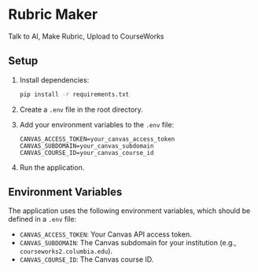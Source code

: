 # Rubric Maker
Talk to AI, Make Rubric, Upload to CourseWorks

## Setup

1.  Install dependencies:

    ```bash
    pip install -r requirements.txt
    ```
2.  Create a `.env` file in the root directory.
3.  Add your environment variables to the `.env` file:

    ```
    CANVAS_ACCESS_TOKEN=your_canvas_access_token
    CANVAS_SUBDOMAIN=your_canvas_subdomain
    CANVAS_COURSE_ID=your_canvas_course_id
    ```
4.  Run the application.

## Environment Variables

The application uses the following environment variables, which should be defined in a `.env` file:

-   `CANVAS_ACCESS_TOKEN`: Your Canvas API access token.
-   `CANVAS_SUBDOMAIN`: The Canvas subdomain for your institution (e.g., `courseworks2.columbia.edu`).
-   `CANVAS_COURSE_ID`: The Canvas course ID.